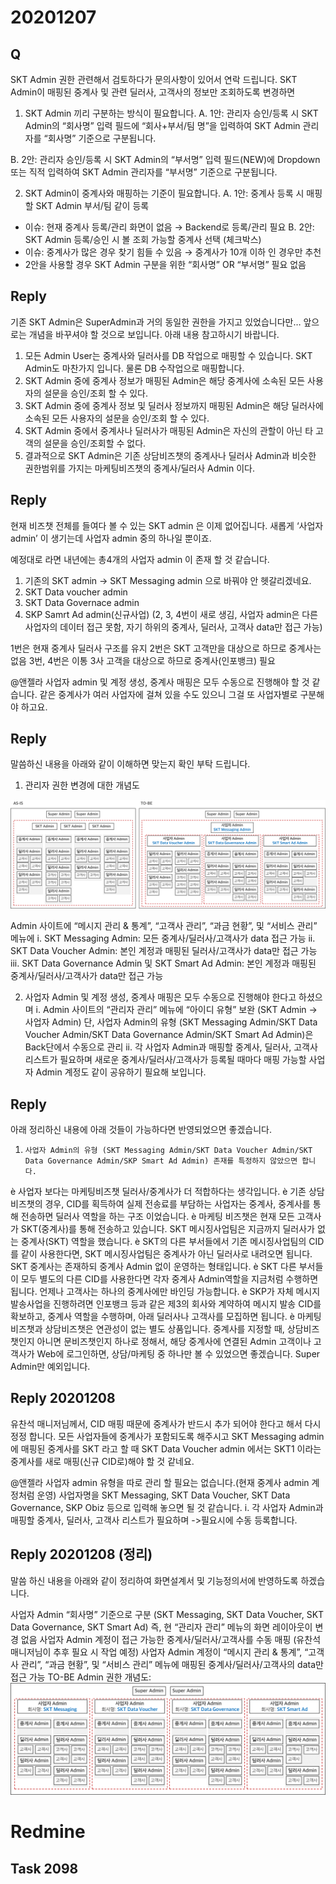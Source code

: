 # 20201207
## Q
SKT Admin 권한 관련해서 검토하다가 문의사항이 있어서 연락 드립니다.
SKT Admin이 매핑된 중계사 및 관련 딜러사, 고객사의 정보만 조회하도록
변경하면

1. SKT Admin 끼리 구분하는 방식이 필요합니다.
A. 1안: 관리자 승인/등록 시 SKT Admin의 “회사명” 입력 필드에
“회사+부서/팀 명”을 입력하여
SKT Admin 관리자를 “회사명” 기준으로 구분됩니다.

B. 2안: 관리자 승인/등록 시 SKT Admin의 “부서명” 입력 필드(NEW)에
Dropdown 또는 직적 입력하여
SKT Admin 관리자를 “부서명” 기준으로 구분됩니다.

2. SKT Admin이 중계사와 매핑하는 기준이 필요합니다.
A. 1안: 중계사 등록 시 매핑할 SKT Admin 부서/팀 같이 등록
* 이슈: 현재 중계사 등록/관리 화면이 없음 → Backend로 등록/관리 필요
B. 2안: SKT Admin 등록/승인 시 볼 조회 가능할 중계사 선택 (체크박스)
* 이슈: 중계사가 많은 경우 찾기 힘들 수 있음 → 중계사가 10개 이하 인
경우만 추천
* 2안을 사용할 경우 SKT Admin 구분을 위한 “회사명” OR “부서명”
필요 없음

## Reply
기존 SKT Admin은 SuperAdmin과 거의 동일한 권한을 가지고 있었습니다만… 앞으로는 개념을 바꾸셔야 할 것으로 보입니다.
아래 내용 참고하시기 바랍니다.
1. 모든 Admin User는 중계사와 딜러사를 DB 작업으로 매핑할 수 있습니다. SKT Admin도 마찬가지 입니다. 물론 DB 수작업으로 매핑합니다.
2. SKT Admin 중에 중계사 정보가 매핑된 Admin은 해당 중계사에 소속된 모든 사용자의 설문을 승인/조회 할 수 있다.
3. SKT Admin 중에 중계사 정보 및 딜러사 정보까지 매핑된 Admin은 해당 딜러사에 소속된 모든 사용자의 설문을 승인/조회 할 수 있다.
4. SKT Admin 중에서 중계사나 딜러사가 매핑된 Admin은 자신의 관할이 아닌 타 고객의 설문을 승인/조회할 수 없다.
5. 결과적으로 SKT Admin은 기존 상담비즈챗의 중계사나 딜러사 Admin과 비슷한 권한범위를 가지는 마케팅비즈챗의 중계사/딜러사 Admin 이다.

## Reply
현재 비즈챗 전체를 들여다 볼 수 있는 SKT admin 은 이제 없어집니다.
새롭게 ‘사업자 admin’ 이 생기는데 사업자 admin 중의 하나일 뿐이죠.

예정대로 라면 내년에는 총4개의 사업자 admin 이 존재 할 것 같습니다.
1. 기존의 SKT admin -> SKT Messaging admin 으로 바꿔야 안 헷갈리겠네요.
2. SKT Data voucher admin
3. SKT Data Governace admin
4. SKP Samrt Ad admin(신규사업)
(2, 3, 4번이 새로 생김, 사업자 admin은  다른 사업자의 데이터 접근 못함, 자기 하위의 중계사, 딜러사, 고객사 data만 접근 가능)

1번은 현재 중계사 딜러사 구조를 유지
2번은 SKT 고객만을 대상으로 하므로 중계사는 없음
3번, 4번은 이통 3사 고객을 대상으로 하므로 중계사(인포뱅크) 필요

@앤젤라
사업자 admin 및 계정 생성, 중계사 매핑은 모두 수동으로 진행해야 할 것 같습니다.
같은 중계사가 여러 사업자에 걸쳐 있을 수도 있으니 그걸 또 사업자별로 구분해야 하고요.

## Reply
말씀하신 내용을 아래와 같이 이해하면 맞는지 확인 부탁 드립니다.
1. 관리자 권한 변경에 대한 개념도

![tobe이미지](./image001.png "초안")

Admin 사이트에 “메시지 관리 & 통계”, “고객사 관리”, “과금 현황”, 및 “서비스 관리” 메뉴에
i. SKT Messaging Admin: 모든 중계사/딜러사/고객사가 data 접근 가능
ii. SKT Data Voucher Admin: 본인 계정과 매핑된 딜러사/고객사가 data만 접근 가능
iii. SKT Data Governance Admin 및 SKT Smart Ad Admin: 본인 계정과 매핑된
중계사/딜러사/고객사가 data만 접근 가능

2. 사업자 Admin 및 계정 생성, 중계사 매핑은 모두 수동으로 진행해야 한다고 하셨으며
i. Admin 사이트의 “관리자 관리” 메뉴에 “아이디 유형” 보완 (SKT Admin → 사업자 Admin)
단, 사업자 Admin의 유형 (SKT Messaging Admin/SKT Data Voucher Admin/SKT Data
Governance Admin/SKT Smart Ad Admin)은 Back단에서 수동으로 관리
ii. 각 사업자 Admin과 매핑할 중계사, 딜러사, 고객사 리스트가 필요하며
새로운 중계사/딜러사/고객사가 등록될 때마다 매핑 가능할 사업자 Admin 계정도 같이 공유하기 필요해 보입니다.

## Reply
아래 정리하신 내용에 아래 것들이 가능하다면 반영되었으면 좋겠습니다.
1.     사업자 Admin의 유형 (SKT Messaging Admin/SKT Data Voucher Admin/SKT Data Governance Admin/SKP Smart Ad Admin) 존재를 특정하지 않았으면 합니다.
è  사업자 보다는 마케팅비즈챗 딜러사/중계사가 더 적합하다는 생각입니다.
è  기존 상담비즈챗의 경우, CID를 획득하여 실제 전송료를 부담하는 사업자는 중계사, 중계사를 통해 전송하면 딜러사 역할을 하는 구조 이었습니다.
è  마케팅 비즈챗은 현재 모든 고객사가 SKT(중계사)를 통해 전송하고 있습니다. SKT 메시징사업팀은 지금까지 딜러사가 없는 중계사(SKT) 역할을 했습니다.
è  SKT의 다른 부서들에서 기존 메시징사업팀의 CID를 같이 사용한다면, SKT 메시징사업팀은 중계사가 아닌 딜러사로 내려오면 됩니다. SKT 중계사는 존재하되 중계사 Admin 없이 운영하는 형태입니다.
è  SKT 다른 부서들이 모두 별도의 다른 CID를 사용한다면 각자 중계사 Admin역할을 지금처럼 수행하면 됩니다. 언제나 고객사는 하나의 중계사에만 바인딩 가능합니다.
è  SKP가 자체 메시지 발송사업을 진행하려면 인포뱅크 등과 같은 제3의 회사와 계약하여 메시지 발송 CID를 확보하고, 중계사 역할을 수행하며, 아래 딜러사나 고객사를 모집하면 됩니다.
è  마케팅비즈챗과 상담비즈챗은 연관성이 없는 별도 상품입니다. 중계사를 지정할 때, 상담비즈챗인지 아니면 문비즈챗인지 하나로 정해서, 해당 중계사에 연결된 Admin 고객이나 고객사가 Web에 로그인하면, 상담/마케팅 중 하나만 볼 수 있었으면 좋겠습니다. Super Admin만 예외입니다.

## Reply 20201208
유찬석 매니저님께서, CID 매핑 때문에 중계사가 반드시 추가 되어야 한다고 해서 다시 정정 합니다.
모든 사업자들에 중계사가 포함되도록 해주시고
SKT Messaging admin 에 매핑된 중계사를 SKT 라고 할 때
SKT Data Voucher admin 에서는 SKT1 이라는 중계사를 새로 매핑(신규 CID로)해야 할 것 같네요.

@앤젤라
사업자 admin 유형을 따로 관리 할 필요는 없습니다.(현재 중계사 admin 계정처럼 운영)
사업자명을 SKT Messaging, SKT Data Voucher, SKT Data Governance, SKP Obiz 등으로 입력해 놓으면 될 것 같습니다.
i.   각 사업자 Admin과 매핑할 중계사, 딜러사, 고객사 리스트가 필요하며
->필요시에 수동 등록합니다.

## Reply 20201208 (정리)
말씀 하신 내용을 아래와 같이 정리하여 화면설계서 및 기능정의서에 반영하도록 하겠습니다.

사업자 Admin
“회사명” 기준으로 구분 (SKT Messaging, SKT Data Voucher, SKT Data Governance, SKT Smart Ad)
즉, 현 “관리자 관리” 메뉴의 화면 레이아웃이 변경 없음
사업자 Admin 계정이 접근 가능한 중계사/딜러사/고객사를 수동 매핑 (유찬석 매니저님이 추후 필요 시 작업 예정)
사업자 Admin 계정이 “메시지 관리 & 통계”, “고객사 관리”, “과금 현황”, 및 “서비스 관리” 메뉴에 매핑된 중계사/딜러사/고객사의 data만 접근 가능
TO-BE Admin 권한 개념도:
![tobe이미지](./image003.png)

# Redmine
## Task 2098 